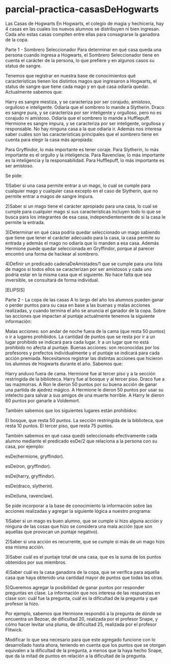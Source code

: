 # parcial-practica-casasDeHogwarts

Las Casas de Hogwarts
En Hogwarts, el colegio de magia y hechicería, hay 4 casas en las cuales los nuevos alumnos se distribuyen ni bien ingresan. Cada año estas casas compiten entre ellas para consagrarse la ganadora de la copa.

Parte 1 - Sombrero Seleccionador
Para determinar en qué casa queda una persona cuando ingresa a Hogwarts, el Sombrero Seleccionador tiene en cuenta el carácter de la persona, lo que prefiere y en algunos casos su status de sangre.


Tenemos que registrar en nuestra base de conocimientos qué características tienen los distintos magos que ingresaron a Hogwarts, el status de sangre que tiene cada mago y en qué casa odiaría quedar. Actualmente sabemos que:

Harry es sangre mestiza, y se caracteriza por ser corajudo, amistoso, orgulloso e inteligente. Odiaría que el sombrero lo mande a Slytherin.
Draco es sangre pura, y se caracteriza por ser inteligente y orgulloso, pero no es corajudo ni amistoso. Odiaría que el sombrero lo mande a Hufflepuff.
Hermione es sangre impura, y se caracteriza por ser inteligente, orgullosa y responsable. No hay ninguna casa a la que odiaría ir.
Además nos interesa saber cuáles son las características principales que el sombrero tiene en cuenta para elegir la casa más apropiada:

Para Gryffindor, lo más importante es tener coraje.
Para Slytherin, lo más importante es el orgullo y la inteligencia.
Para Ravenclaw, lo más importante es la inteligencia y la responsabilidad.
Para Hufflepuff, lo más importante es ser amistoso.

Se pide:

1)Saber si una casa permite entrar a un mago, lo cual se cumple para cualquier mago y cualquier casa excepto en el caso de Slytherin, que no permite entrar a magos de sangre impura.

2)Saber si un mago tiene el carácter apropiado para una casa, lo cual se cumple para cualquier mago si sus características incluyen todo lo que se busca para los integrantes de esa casa, independientemente de si la casa le permite la entrada.

3)Determinar en qué casa podría quedar seleccionado un mago sabiendo que tiene que tener el carácter adecuado para la casa, la casa permite su entrada y además el mago no odiaría que lo manden a esa casa. Además Hermione puede quedar seleccionada en Gryffindor, porque al parecer encontró una forma de hackear al sombrero.

4)Definir un predicado cadenaDeAmistades/1 que se cumple para una lista de magos si todos ellos se caracterizan por ser amistosos y cada uno podría estar en la misma casa que el siguiente. No hace falta que sea inversible, se consultará de forma individual.

[ELIPSIS]

Parte 2 - La copa de las casas
A lo largo del año los alumnos pueden ganar o perder puntos para su casa en base a las buenas y malas acciones realizadas, y cuando termina el año se anuncia el ganador de la copa. Sobre las acciones que impactan al puntaje actualmente tenemos la siguiente información:

Malas acciones: son andar de noche fuera de la cama (que resta 50 puntos) o ir a lugares prohibidos. La cantidad de puntos que se resta por ir a un lugar prohibido se indicará para cada lugar. Ir a un lugar que no está prohibido no afecta al puntaje.
Buenas acciones: son reconocidas por los profesores y prefectos individualmente y el puntaje se indicará para cada acción premiada.
Necesitamos registrar las distintas acciones que hicieron los alumnos de Hogwarts durante el año. Sabemos que:

Harry anduvo fuera de cama.
Hermione fue al tercer piso y a la sección restringida de la biblioteca.
Harry fue al bosque y al tercer piso.
Draco fue a las mazmorras.
A Ron le dieron 50 puntos por su buena acción de ganar una partida de ajedrez mágico.
A Hermione le dieron 50 puntos por usar su intelecto para salvar a sus amigos de una muerte horrible.
A Harry le dieron 60 puntos por ganarle a Voldemort.

También sabemos que los siguientes lugares están prohibidos:

El bosque, que resta 50 puntos.
La sección restringida de la biblioteca, que resta 10 puntos.
El tercer piso, que resta 75 puntos.

También sabemos en qué casa quedó seleccionado efectivamente cada alumno mediante el predicado esDe/2 que relaciona a la persona con su casa, por ejemplo:

esDe(hermione, gryffindor).

esDe(ron, gryffindor).

esDe(harry, gryffindor).

esDe(draco, slytherin).

esDe(luna, ravenclaw).


Se pide incorporar a la base de conocimiento la información sobre las acciones realizadas y agregar la siguiente lógica a nuestro programa:

1)Saber si un mago es buen alumno, que se cumple si hizo alguna acción y ninguna de las cosas que hizo se considera una mala acción (que son aquellas que provocan un puntaje negativo).

2)Saber si una acción es recurrente, que se cumple si más de un mago hizo esa misma acción.

3)Saber cuál es el puntaje total de una casa, que es la suma de los puntos obtenidos por sus miembros.

4)Saber cuál es la casa ganadora de la copa, que se verifica para aquella casa que haya obtenido una cantidad mayor de puntos que todas las otras.

5)Queremos agregar la posibilidad de ganar puntos por responder preguntas en clase. La información que nos interesa de las respuestas en clase son: cuál fue la pregunta, cuál es la dificultad de la pregunta y qué profesor la hizo.

Por ejemplo, sabemos que Hermione respondió a la pregunta de dónde se encuentra un Bezoar, de dificultad 20, realizada por el profesor Snape, y cómo hacer levitar una pluma, de dificultad 25, realizada por el profesor Flitwick.

Modificar lo que sea necesario para que este agregado funcione con lo desarrollado hasta ahora, teniendo en cuenta que los puntos que se otorgan equivalen a la dificultad de la pregunta, a menos que la haya hecho Snape, que da la mitad de puntos en relación a la dificultad de la pregunta.
